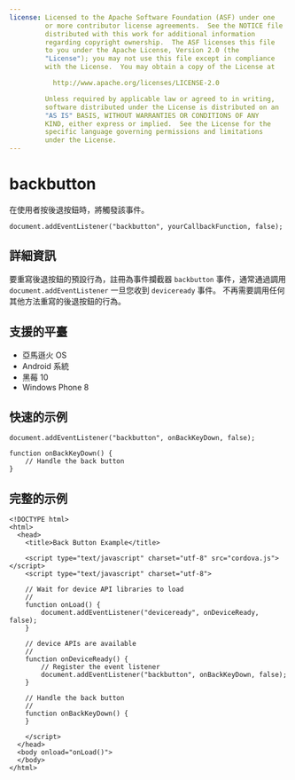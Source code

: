 ```yaml
---
license: Licensed to the Apache Software Foundation (ASF) under one
         or more contributor license agreements.  See the NOTICE file
         distributed with this work for additional information
         regarding copyright ownership.  The ASF licenses this file
         to you under the Apache License, Version 2.0 (the
         "License"); you may not use this file except in compliance
         with the License.  You may obtain a copy of the License at

           http://www.apache.org/licenses/LICENSE-2.0

         Unless required by applicable law or agreed to in writing,
         software distributed under the License is distributed on an
         "AS IS" BASIS, WITHOUT WARRANTIES OR CONDITIONS OF ANY
         KIND, either express or implied.  See the License for the
         specific language governing permissions and limitations
         under the License.
---
```


# backbutton

在使用者按後退按鈕時，將觸發該事件。

    document.addEventListener("backbutton", yourCallbackFunction, false);
    

## 詳細資訊

要重寫後退按鈕的預設行為，註冊為事件攔截器 `backbutton` 事件，通常通過調用 `document.addEventListener` 一旦您收到 `deviceready` 事件。 不再需要調用任何其他方法重寫的後退按鈕的行為。

## 支援的平臺

*   亞馬遜火 OS
*   Android 系統
*   黑莓 10
*   Windows Phone 8

## 快速的示例

    document.addEventListener("backbutton", onBackKeyDown, false);
    
    function onBackKeyDown() {
        // Handle the back button
    }
    

## 完整的示例

    <!DOCTYPE html>
    <html>
      <head>
        <title>Back Button Example</title>
    
        <script type="text/javascript" charset="utf-8" src="cordova.js"></script>
        <script type="text/javascript" charset="utf-8">
    
        // Wait for device API libraries to load
        //
        function onLoad() {
            document.addEventListener("deviceready", onDeviceReady, false);
        }
    
        // device APIs are available
        //
        function onDeviceReady() {
            // Register the event listener
            document.addEventListener("backbutton", onBackKeyDown, false);
        }
    
        // Handle the back button
        //
        function onBackKeyDown() {
        }
    
        </script>
      </head>
      <body onload="onLoad()">
      </body>
    </html>